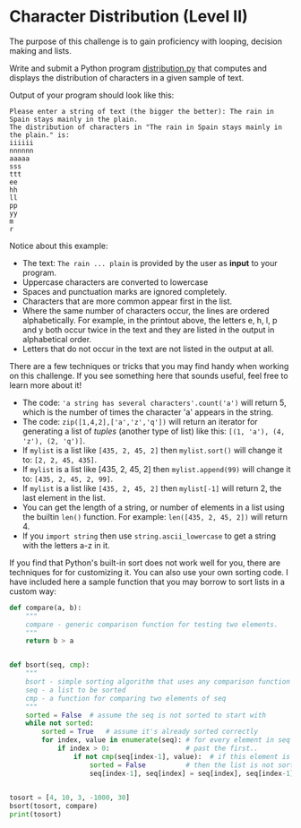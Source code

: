 # Character Distribution (Level II)

The purpose of this challenge is to gain proficiency with looping, decision making and lists.

Write and submit a Python program [distribution.py](./distribution.py) that computes and displays 
the distribution of characters in a given sample of text.

Output of your program should look like this:

```
Please enter a string of text (the bigger the better): The rain in Spain stays mainly in the plain.
The distribution of characters in "The rain in Spain stays mainly in the plain." is:
iiiiii
nnnnnn
aaaaa
sss
ttt
ee
hh
ll
pp
yy
m
r
```

Notice about this example:

* The text: `The rain ... plain` is provided by the user as **input** to your program.
* Uppercase characters are converted to lowercase
* Spaces and punctuation marks are ignored completely.
* Characters that are more common appear first in the list.
* Where the same number of characters occur, the lines are ordered alphabetically. For example, 
  in the printout above, the letters e, h, l, p and y both occur twice in the text and they are 
  listed in the output in alphabetical order.
* Letters that do not occur in the text are not listed in the output at all.

There are a few techniques or tricks that you may find handy when working on this challenge. 
If you see something here that sounds useful, feel free to learn more about it!

* The code: ```'a string has several characters'.count('a')``` 
  will return 5, which is the number of times the character 'a' appears in the string.
* The code: ```zip([1,4,2],['a','z','q'])``` 
  will return an iterator for generating a list of *tuples* (another type of list) like 
  this: ```[(1, 'a'), (4, 'z'), (2, 'q')]```.
* If ```mylist``` is a list like ```[435, 2, 45, 2]``` then ```mylist.sort()``` 
  will change it to: ```[2, 2, 45, 435]```.
* If ```mylist``` is a list like [435, 2, 45, 2] then ```mylist.append(99)``` will change it 
  to: ```[435, 2, 45, 2, 99]```.
* If ```mylist``` is a list like ```[435, 2, 45, 2]``` then ```mylist[-1]``` will return 2, the last
  element in the list.
* You can get the length of a string, or number of elements in a list using the builtin
  ```len()``` function. For example:
  ```len([435, 2, 45, 2])``` will return 4.
* If you ```import string``` then use ```string.ascii_lowercase``` to get a string with the 
  letters a-z in it.

If you find that Python's built-in sort does not work well for you, there are techniques for 
for customizing it. You can also use your own sorting code. I have included here a sample 
function that you may borrow to sort lists in a custom way:

```python
def compare(a, b):
    """
    compare - generic comparison function for testing two elements.
    """
    return b > a


def bsort(seq, cmp):
    """
    bsort - simple sorting algorithm that uses any comparison function
    seq - a list to be sorted
    cmp - a function for comparing two elements of seq
    """
    sorted = False  # assume the seq is not sorted to start with
    while not sorted:
        sorted = True   # assume it's already sorted correctly
        for index, value in enumerate(seq): # for every element in seq
            if index > 0:                   # past the first..
                if not cmp(seq[index-1], value):  # if this element is out of order
                    sorted = False          # then the list is not sorted yet
                    seq[index-1], seq[index] = seq[index], seq[index-1] # and swap it

    
tosort = [4, 10, 3, -1000, 30]
bsort(tosort, compare)
print(tosort)
```
